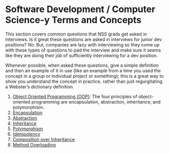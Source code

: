 # Software Development / Computer Science-y Terms and Concepts

This section covers common questions that NSS grads get asked in interviews. Is it great these questions are asked in interviews for junior dev positions? *_No_*. But, companies are lazy with interviewing so they come up with these types of questions to pad the interview and make sure it seems like they are doing their job of sufficiently interviewing for a dev position. 

Whenever possible, when asked these questions, give a simple definition and then an example of it in use (like an example from a time you used the concept in a group or individual project or something); this is a great way to show you understand the concept in practice, rather than just regurgitating a Webster’s dictionary definition.

1. [Object Oriented Programming (OOP)](https://medium.freecodecamp.org/object-oriented-programming-concepts-21bb035f7260):
The four principles of object-oriented programming are encapsulation, abstraction, inheritance, and polymorphism.
1. [Encapsulation](./chapters/ENCAPSULATION.md)
1. [Abstraction](./chapters/ABSTRACTION.md)
1. [Inheritance](./chapters/INHERITANCE.md)
1. [Polymorphism](./chapters/POLYMORPHISM.md)
1. [Idempotency](./chapters/IDEMPOTENCY.md)
1. [Composition over Inheritance](./chapters/COMP-INHERITANCE.md)
1. [Method Overloading](./chapters/METHOD-OVERLOADING.md)
